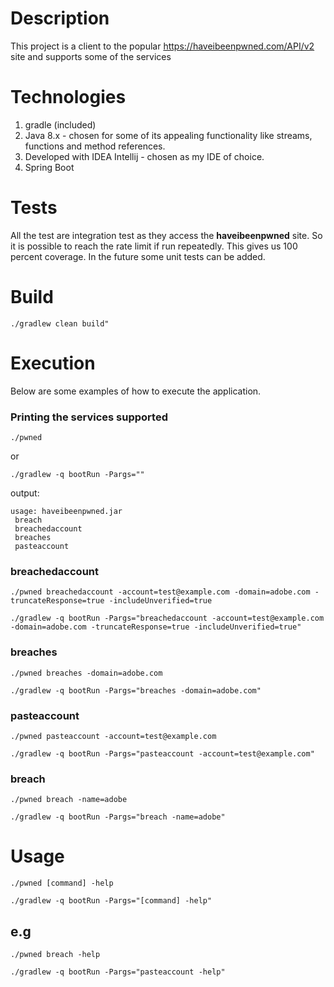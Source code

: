 # Description

This project is a client to the popular https://haveibeenpwned.com/API/v2 site and supports
some of the services

# Technologies
1. gradle (included)
2. Java 8.x - chosen for some of its appealing functionality like streams, functions and method references.
3. Developed with IDEA Intellij - chosen as my IDE of choice.
4. Spring Boot

# Tests

All the test are integration test as they access the **haveibeenpwned** site. So
it is possible to reach the rate limit if run repeatedly. This gives us
100 percent coverage. In the future some unit tests can be added.

# Build

```
./gradlew clean build"
```

# Execution
Below are some examples of how to execute the application.


### Printing the services supported

```
./pwned
```

or

```
./gradlew -q bootRun -Pargs=""
```

output:

```
usage: haveibeenpwned.jar
 breach
 breachedaccount
 breaches
 pasteaccount
````

### breachedaccount

```
./pwned breachedaccount -account=test@example.com -domain=adobe.com -truncateResponse=true -includeUnverified=true
```


```
./gradlew -q bootRun -Pargs="breachedaccount -account=test@example.com -domain=adobe.com -truncateResponse=true -includeUnverified=true"
```


### breaches

```
./pwned breaches -domain=adobe.com
```


```
./gradlew -q bootRun -Pargs="breaches -domain=adobe.com"
```

### pasteaccount

```
./pwned pasteaccount -account=test@example.com
```


```
./gradlew -q bootRun -Pargs="pasteaccount -account=test@example.com"
```

### breach

```
./pwned breach -name=adobe
```


```
./gradlew -q bootRun -Pargs="breach -name=adobe"
```


# Usage

```
./pwned [command] -help
```


```
./gradlew -q bootRun -Pargs="[command] -help"
```


## e.g

```
./pwned breach -help
```


```
./gradlew -q bootRun -Pargs="pasteaccount -help"

```



